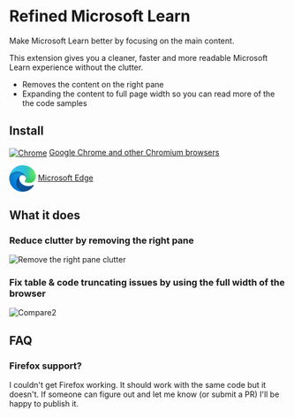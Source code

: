 # Refined Microsoft Learn

Make Microsoft Learn better by focusing on the main content.

This extension gives you a cleaner, faster and more readable Microsoft Learn experience without the clutter.

* Removes the content on the right pane
* Expanding the content to full page width so you can read more of the the code samples

## Install

[link-chrome]: https://chromewebstore.google.com/detail/microsoft-learn-boost/mkacacgjjgafnjekdcoodibajidagopd 'Version published on Chrome Web Store'

[<img src="https://raw.githubusercontent.com/alrra/browser-logos/90fdf03c/src/chrome/chrome.svg" width="48" alt="Chrome" valign="middle">][link-chrome] [Google Chrome and other Chromium browsers](https://chromewebstore.google.com/detail/microsoft-learn-boost/mkacacgjjgafnjekdcoodibajidagopd)

[link-edge]: https://microsoftedge.microsoft.com/addons/detail/refined-microsoft-learn/ohjiccikicdhcdlophelgjppakkdlfmg 'Version published on Edge Add-ons'

[<img src="https://raw.githubusercontent.com/alrra/browser-logos/90fdf03c/src/edge/edge.svg" width="48" alt="Chrome" valign="middle">][link-edge] [Microsoft Edge](https://microsoftedge.microsoft.com/addons/detail/refined-microsoft-learn/ohjiccikicdhcdlophelgjppakkdlfmg)

## What it does

### Reduce clutter by removing the right pane

![Remove the right pane clutter](https://github.com/merill/ms-learn-boost/assets/1288081/059749d3-a70e-4cde-b38a-47680ee1c1f3)

### Fix table & code truncating issues by using the full width of the browser

![Compare2](https://github.com/merill/ms-learn-boost/assets/1288081/9ec6de25-e7e6-479e-bcc8-2ad36ad1e2a2)

## FAQ

### Firefox support?

I couldn't get Firefox working. It should work with the same code but it doesn't. If someone can figure out and let me know (or submit a PR) I'll be happy to publish it.
